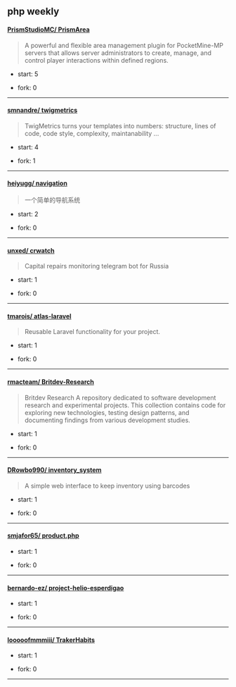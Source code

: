 ## php weekly

#### [PrismStudioMC/ PrismArea](https://github.com/PrismStudioMC/PrismArea)
>  A powerful and flexible area management plugin for PocketMine-MP servers that allows server administrators to create, manage, and control player interactions within defined regions.
+ start: 5
+ fork: 0
---
#### [smnandre/ twigmetrics](https://github.com/smnandre/twigmetrics)
>  TwigMetrics turns your templates into numbers: structure, lines of code, code style, complexity, maintanability ...
+ start: 4
+ fork: 1
---
#### [heiyugg/ navigation](https://github.com/heiyugg/navigation)
>  一个简单的导航系统
+ start: 2
+ fork: 0
---
#### [unxed/ crwatch](https://github.com/unxed/crwatch)
>  Capital repairs monitoring telegram bot for Russia
+ start: 1
+ fork: 0
---
#### [tmarois/ atlas-laravel](https://github.com/tmarois/atlas-laravel)
>  Reusable Laravel functionality for your project. 
+ start: 1
+ fork: 0
---
#### [rmacteam/ Britdev-Research](https://github.com/rmacteam/Britdev-Research)
>  Britdev Research A repository dedicated to software development research and experimental projects. This collection contains code for exploring new technologies, testing design patterns, and documenting findings from various development studies.
+ start: 1
+ fork: 0
---
#### [DRowbo990/ inventory_system](https://github.com/DRowbo990/inventory_system)
>  A simple web interface to keep inventory using barcodes
+ start: 1
+ fork: 0
---
#### [smjafor65/ product.php](https://github.com/smjafor65/product.php)
>  
+ start: 1
+ fork: 0
---
#### [bernardo-ez/ project-helio-esperdigao](https://github.com/bernardo-ez/project-helio-esperdigao)
>  
+ start: 1
+ fork: 0
---
#### [looooofmmmiii/ TrakerHabits](https://github.com/looooofmmmiii/TrakerHabits)
>  
+ start: 1
+ fork: 0
---